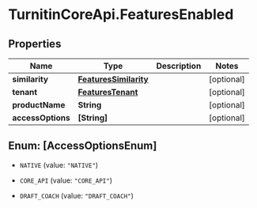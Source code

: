 # TurnitinCoreApi.FeaturesEnabled

## Properties

Name | Type | Description | Notes
------------ | ------------- | ------------- | -------------
**similarity** | [**FeaturesSimilarity**](FeaturesSimilarity.md) |  | [optional] 
**tenant** | [**FeaturesTenant**](FeaturesTenant.md) |  | [optional] 
**productName** | **String** |  | [optional] 
**accessOptions** | **[String]** |  | [optional] 



## Enum: [AccessOptionsEnum]


* `NATIVE` (value: `"NATIVE"`)

* `CORE_API` (value: `"CORE_API"`)

* `DRAFT_COACH` (value: `"DRAFT_COACH"`)




